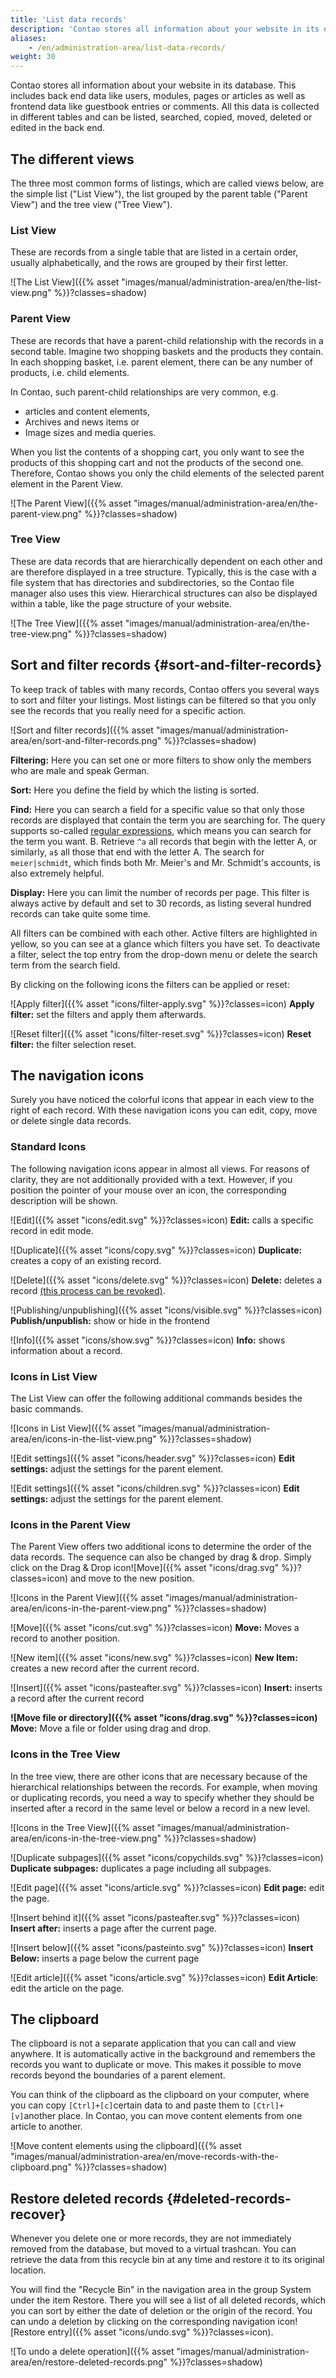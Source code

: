```yaml
---
title: 'List data records'
description: 'Contao stores all information about your website in its database. This includes back end data like users, modules, pages or articles as well as front end data like guestbook entries or comments.'
aliases:
    - /en/administration-area/list-data-records/
weight: 30
---
```


Contao stores all information about your website in its database. This includes back end data like users, modules, 
pages or articles as well as frontend data like guestbook entries or comments. All this data is collected in different 
tables and can be listed, searched, copied, moved, deleted or edited in the back end.


## The different views

The three most common forms of listings, which are called views below, are the simple list ("List View"), the list 
grouped by the parent table ("Parent View") and the tree view ("Tree View").


### List View

These are records from a single table that are listed in a certain order, usually alphabetically, and the rows are 
grouped by their first letter.

![The List View]({{% asset "images/manual/administration-area/en/the-list-view.png" %}}?classes=shadow)


### Parent View

These are records that have a parent-child relationship with the records in a second table. Imagine two shopping 
baskets and the products they contain. In each shopping basket, i.e. parent element, there can be any number of 
products, i.e. child elements.

In Contao, such parent-child relationships are very common, e.g.

- articles and content elements,
- Archives and news items or
- Image sizes and media queries.

When you list the contents of a shopping cart, you only want to see the products of this shopping cart and not the 
products of the second one. Therefore, Contao shows you only the child elements of the selected parent element in the 
Parent View.

![The Parent View]({{% asset "images/manual/administration-area/en/the-parent-view.png" %}}?classes=shadow)


### Tree View

These are data records that are hierarchically dependent on each other and are therefore displayed in a tree structure. 
Typically, this is the case with a file system that has directories and subdirectories, so the Contao file manager also 
uses this view. Hierarchical structures can also be displayed within a table, like the page structure of your website.

![The Tree View]({{% asset "images/manual/administration-area/en/the-tree-view.png" %}}?classes=shadow)


## Sort and filter records {#sort-and-filter-records}

To keep track of tables with many records, Contao offers you several ways to sort and filter your listings. Most 
listings can be filtered so that you only see the records that you really need for a specific action.

![Sort and filter records]({{% asset "images/manual/administration-area/en/sort-and-filter-records.png" %}}?classes=shadow)

**Filtering:** Here you can set one or more filters to show only the members who are male and speak German.

**Sort:** Here you define the field by which the listing is sorted.

**Find:** Here you can search a field for a specific value so that only those records are displayed that contain the 
term you are searching for. The query supports so-called [regular expressions](https://regexone.com/), which means you can search for the 
term you want. B. Retrieve `^a` all records that begin with the letter A, or similarly, `a$` all those that end with 
the letter A. The search for `meier|schmidt`, which finds both Mr. Meier's and Mr. Schmidt's accounts, is also 
extremely helpful.

**Display:** Here you can limit the number of records per page. This filter is always active by default and set to 30 
records, as listing several hundred records can take quite some time.

All filters can be combined with each other. Active filters are highlighted in yellow, so you can see at a glance which 
filters you have set. To deactivate a filter, select the top entry from the drop-down menu or delete the search term 
from the search field.

By clicking on the following icons the filters can be applied or reset:

![Apply filter]({{% asset "icons/filter-apply.svg" %}}?classes=icon) **Apply filter:** set the filters and apply them 
afterwards.

![Reset filter]({{% asset "icons/filter-reset.svg" %}}?classes=icon) **Reset filter:** the filter selection reset.


## The navigation icons

Surely you have noticed the colorful icons that appear in each view to the right of each record. With these navigation 
icons you can edit, copy, move or delete single data records.


### Standard Icons

The following navigation icons appear in almost all views. For reasons of clarity, they are not additionally provided 
with a text. However, if you position the pointer of your mouse over an icon, the corresponding description will be 
shown.

![Edit]({{% asset "icons/edit.svg" %}}?classes=icon) **Edit:** calls a specific record in edit mode.

![Duplicate]({{% asset "icons/copy.svg" %}}?classes=icon) **Duplicate:** creates a copy of an existing record.

![Delete]({{% asset "icons/delete.svg" %}}?classes=icon) **Delete:** deletes a record [(this process can be revoked)](#deleted-records-recover).

![Publishing/unpublishing]({{% asset "icons/visible.svg" %}}?classes=icon) **Publish/unpublish:** show or hide in the 
frontend

![Info]({{% asset "icons/show.svg" %}}?classes=icon) **Info:** shows information about a record.


### Icons in List View

The List View can offer the following additional commands besides the basic commands.

![Icons in List View]({{% asset "images/manual/administration-area/en/icons-in-the-list-view.png" %}}?classes=shadow)

![Edit settings]({{% asset "icons/header.svg" %}}?classes=icon) **Edit settings:** adjust the settings for the parent 
element.

![Edit settings]({{% asset "icons/children.svg" %}}?classes=icon) **Edit settings:** adjust 
the settings for the parent element.


### Icons in the Parent View

The Parent View offers two additional icons to determine the order of the data records. The sequence can also be 
changed by drag &amp; drop. Simply click on the Drag &amp; Drop icon![Move]({{% asset "icons/drag.svg" %}}?classes=icon) 
and move to the new position.

![Icons in the Parent View]({{% asset "images/manual/administration-area/en/icons-in-the-parent-view.png" %}}?classes=shadow)

![Move]({{% asset "icons/cut.svg" %}}?classes=icon) **Move:** Moves a record to another position.

![New item]({{% asset "icons/new.svg" %}}?classes=icon) **New Item:** creates a new record after the current record.

![Insert]({{% asset "icons/pasteafter.svg" %}}?classes=icon) **Insert:** inserts a record after the current record

**![Move file or directory]({{% asset "icons/drag.svg" %}}?classes=icon) Move:** Move a file or folder using drag and 
drop.


### Icons in the Tree View

In the tree view, there are other icons that are necessary because of the hierarchical relationships between the 
records. For example, when moving or duplicating records, you need a way to specify whether they should be inserted 
after a record in the same level or below a record in a new level.

![Icons in the Tree View]({{% asset "images/manual/administration-area/en/icons-in-the-tree-view.png" %}}?classes=shadow)

![Duplicate subpages]({{% asset "icons/copychilds.svg" %}}?classes=icon) **Duplicate subpages:** duplicates a page including all subpages.

![Edit page]({{% asset "icons/article.svg" %}}?classes=icon) **Edit page:** edit the page.

![Insert behind it]({{% asset "icons/pasteafter.svg" %}}?classes=icon) **Insert after:** inserts a page after the current page.

![Insert below]({{% asset "icons/pasteinto.svg" %}}?classes=icon) **Insert Below:** inserts a page below the current page

![Edit article]({{% asset "icons/article.svg" %}}?classes=icon) **Edit Article**: edit the article on the page.


## The clipboard

The clipboard is not a separate application that you can call and view anywhere. It is automatically active in the 
background and remembers the records you want to duplicate or move. This makes it possible to move records beyond the 
boundaries of a parent element.

You can think of the clipboard as the clipboard on your computer, where you can copy `[Ctrl]+[c]`certain data to and 
paste them to `[Ctrl]+[v]`another place. In Contao, you can move content elements from one article to another.

![Move content elements using the clipboard]({{% asset "images/manual/administration-area/en/move-records-with-the-clipboard.png" %}}?classes=shadow)


## Restore deleted records {#deleted-records-recover}

Whenever you delete one or more records, they are not immediately removed from the database, but moved to a virtual 
trashcan. You can retrieve the data from this recycle bin at any time and restore it to its original location.

You will find the "Recycle Bin" in the navigation area in the group System under the item Restore. There you will see a 
list of all deleted records, which you can sort by either the date of deletion or the origin of the record. You can 
undo a deletion by clicking on the corresponding navigation icon![Restore entry]({{% asset "icons/undo.svg" %}}?classes=icon).

![To undo a delete operation]({{% asset "images/manual/administration-area/en/restore-deleted-records.png" %}}?classes=shadow)
